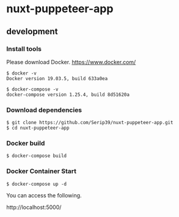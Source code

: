 # nuxt-puppeteer-app

## development

### Install tools
Please download Docker.
https://www.docker.com/

```shell
$ docker -v
Docker version 19.03.5, build 633a0ea

$ docker-compose -v
docker-compose version 1.25.4, build 8d51620a
```

### Download dependencies
```shell
$ git clone https://github.com/Serip39/nuxt-puppeteer-app.git
$ cd nuxt-puppeteer-app
```

### Docker build
```shell
$ docker-compose build
```

### Docker Container Start
```shell
$ docker-compose up -d
```

You can access the following.

http://localhost:5000/
